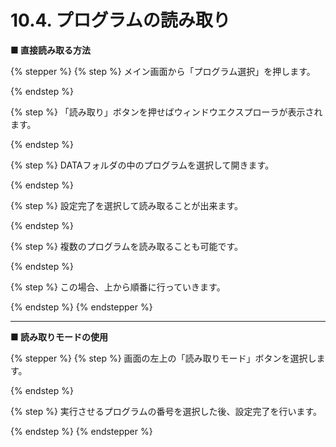 # 10.4. プログラムの読み取り

**■ 直接読み取る方法**

{% stepper %}
{% step %}
メイン画面から「プログラム選択」を押します。


{% endstep %}

{% step %}
「読み取り」ボタンを押せばウィンドウエクスプローラが表示されます。


{% endstep %}

{% step %}
DATAフォルダの中のプログラムを選択して開きます。


{% endstep %}

{% step %}
設定完了を選択して読み取ることが出来ます。


{% endstep %}

{% step %}
複数のプログラムを読み取ることも可能です。


{% endstep %}

{% step %}
この場合、上から順番に行っていきます。


{% endstep %}
{% endstepper %}

***

**■ 読み取りモードの使用**

{% stepper %}
{% step %}
画面の左上の「読み取りモード」ボタンを選択します。


{% endstep %}

{% step %}
実行させるプログラムの番号を選択した後、設定完了を行います。


{% endstep %}
{% endstepper %}

